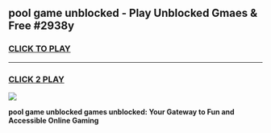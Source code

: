 
## pool game unblocked - Play Unblocked Gmaes & Free #2938y
<h3>
<a href="https://premium.freeplayer.one?title=pool_game_unblocked&ref=03M">CLICK TO PLAY</a></h3>
<hr>

<h3>
<a href="https://premium.freeplayer.one?title=pool_game_unblocked&ref=03M">CLICK 2 PLAY</a>
  
</h3>

<a href="https://premium.freeplayer.one?title=pool_game_unblocked&ref=03M"><img src="https://clearcache.store/games.png"></a>


**pool game unblocked games unblocked: Your Gateway to Fun and Accessible Online Gaming**
